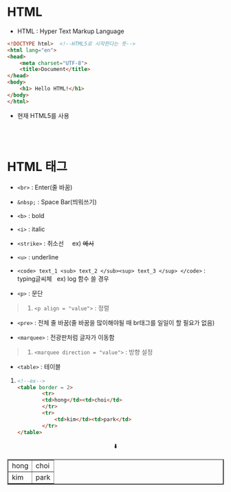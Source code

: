 # HTML

* HTML : Hyper Text Markup Language

```html
<!DOCTYPE html>  <!--HTML5로 시작한다는 뜻-->
<html lang="en">
<head>
    <meta charset="UTF-8">
    <title>Document</title>
</head>
<body>
    <h1> Hello HTML!</h1>
</body>
</html>
```

* 현재 HTML5를 사용

<br></br>
  
# HTML 태그

* ``<br>`` : Enter(줄 바꿈)

* ``&nbsp;`` : Space Bar(띄워쓰기)
  
* ``<b>`` : bold
  
* ``<i>`` : italic
  
* ``<strike>`` : 취소선 &nbsp;&nbsp;&nbsp;&nbsp;ex) ~~예시~~
  
* ``<u>`` : underline
  
* ``<code> text_1 <sub> text_2 </sub><sup> text_3 </sup> </code>`` : typing글씨체 &nbsp;&nbsp;ex) log 함수 쓸 경우 

* ``<p>`` : 문단 <br>
  
> 1. ``<p align = "value">`` : 정렬

* ``<pre>`` : 전체 줄 바꿈(줄 바꿈을 많이해야될 때 br태그를 일일이 할 필요가 없음)

* ``<marquee>`` : 전광판처럼 글자가 이동함

> 1. ``<marquee direction = "value">`` : 방향 설정

* ``<table>`` : 테이블
1. 
    ```html
    <!--ex-->
    <table border = 2>
            <tr>
            <td>hong</td><td>choi</td>
            </tr>
            <tr>
                <td>kim</td><td>park</td>
            </tr>
    </table>
    ```
<center>⬇️</center>
<center>    <table border = 2>
            <tr>
            <td>hong</td><td>choi</td>
            </tr>
            <tr>
                <td>kim</td><td>park</td>
            </tr>
    </table></center>
